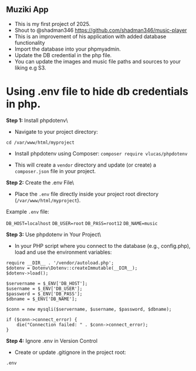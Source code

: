 ## Muziki App
- This is my first project of 2025. 
- Shout to @shadman346 https://github.com/shadman346/music-player 
- This is an improvement of his application with added database functionality
- Import the database into your phpmyadmin.
- Update the DB credential in the php file.
- You can update the images and music file paths and sources to your liking e.g S3.


# Using .env file to hide db credentials in php.

**Step 1:** Install phpdotenv\
- Navigate to your project directory:

`cd /var/www/html/myproject`

- Install phpdotenv using Composer:
`composer require vlucas/phpdotenv`

- This will create a `vendor` directory and update (or create) a `composer.json` file in your project.

**Step 2:** Create the .env File\
- Place the `.env` file directly inside your project root directory (`/var/www/html/myproject`).

Example `.env` file:


`DB_HOST=localhost`
`DB_USER=root`
`DB_PASS=root12`
`DB_NAME=music`

**Step 3:** Use phpdotenv in Your Project\
- In your PHP script where you connect to the database (e.g., config.php), load and use the environment variables:

```
require __DIR__ . '/vendor/autoload.php';
$dotenv = Dotenv\Dotenv::createImmutable(__DIR__);
$dotenv->load();

$servername = $_ENV['DB_HOST'];
$username = $_ENV['DB_USER'];
$password = $_ENV['DB_PASS'];
$dbname = $_ENV['DB_NAME'];

$conn = new mysqli($servername, $username, $password, $dbname);

if ($conn->connect_error) {
    die("Connection failed: " . $conn->connect_error);
}
```

**Step 4:** Ignore .env in Version Control
- Create or update .gitignore in the project root:

`.env`
